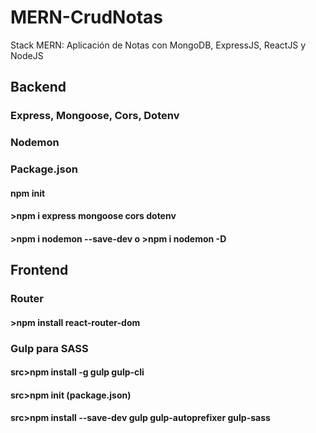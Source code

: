 # MERN-CrudNotas
Stack MERN: Aplicación de Notas con MongoDB, ExpressJS, ReactJS y NodeJS

## Backend

### Express, Mongoose, Cors, Dotenv
### Nodemon
### Package.json

#### npm init
#### >npm i express mongoose cors dotenv
#### >npm i nodemon --save-dev o >npm i nodemon -D

## Frontend

### Router
#### >npm install react-router-dom

### Gulp para SASS
#### src>npm install -g gulp gulp-cli 
#### src>npm init (package.json) 
#### src>npm install --save-dev gulp gulp-autoprefixer gulp-sass